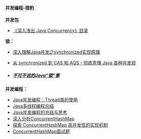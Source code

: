 #### 并发编程-猎豹
**并发包**
- [《深入浅出 Java Concurrency》目录](http://www.blogjava.net/xylz/archive/2010/07/08/325587.html)

**锁：**

- [深入理解Java并发之synchronized实现原理](https://blog.csdn.net/javazejian/article/details/72828483)

- [从 synchronized 到 CAS 和 AQS - 彻底弄懂 Java 各种并发锁](https://juejin.cn/post/6844903759047294983#heading-26)

- ##### [不可不说的Java“锁”事](https://tech.meituan.com/2018/11/15/java-lock.html)

**并发编程：**

- [Java并发编程：Thread类的使用](http://www.cnblogs.com/dolphin0520/p/3920357.html)
- [Java多线程编程总结](http://lavasoft.blog.51cto.com/62575/27069)
- [Java并发编程的总结与思考](http://www.jianshu.com/p/053943a425c3#)
- [深入分析ConcurrentHashMap](http://www.infoq.com/cn/articles/ConcurrentHashMap)
- [探索 ConcurrentHashMap 高并发性的实现机制](https://zhuanlan.zhihu.com/p/98977969)
- [ConcurrentHashMap面试题](https://blog.csdn.net/xt199711/article/details/114339022)


